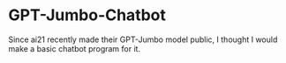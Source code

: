 # GPT-Jumbo-Chatbot
Since ai21 recently made their GPT-Jumbo model public, I thought I would make a basic chatbot program for it.
